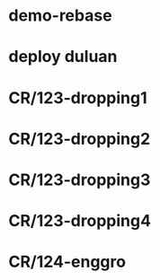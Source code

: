 # demo-rebase

# deploy duluan

# CR/123-dropping1

# CR/123-dropping2

# CR/123-dropping3

# CR/123-dropping4

# CR/124-enggro
